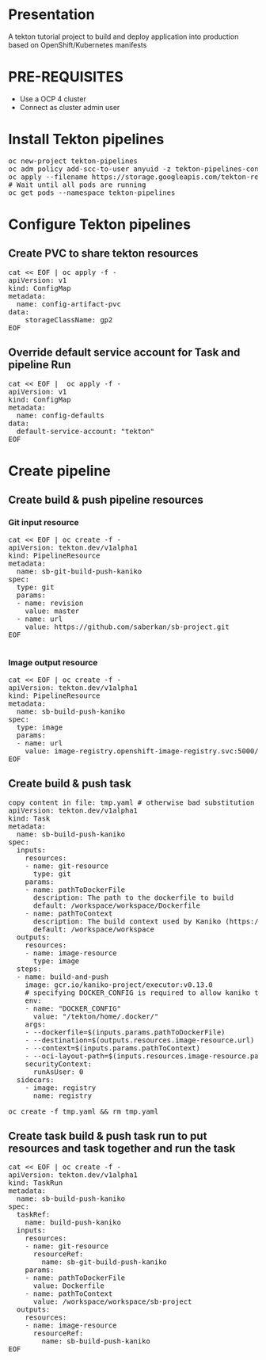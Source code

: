 # Presentation

A tekton tutorial project to build and deploy application into production based on OpenShift/Kubernetes manifests 

# PRE-REQUISITES
- Use a OCP 4 cluster
- Connect as cluster admin user

# Install Tekton pipelines
<pre>
oc new-project tekton-pipelines
oc adm policy add-scc-to-user anyuid -z tekton-pipelines-controller
oc apply --filename https://storage.googleapis.com/tekton-releases/latest/release.yaml
# Wait until all pods are running
oc get pods --namespace tekton-pipelines
</pre>

# Configure Tekton pipelines
## Create PVC to share tekton resources
<pre>
cat << EOF | oc apply -f -  
apiVersion: v1
kind: ConfigMap
metadata:
  name: config-artifact-pvc
data:
	storageClassName: gp2
EOF
</pre>

## Override default service account for Task and pipeline Run
<pre>
cat << EOF |  oc apply -f -
apiVersion: v1
kind: ConfigMap
metadata:
  name: config-defaults
data:
  default-service-account: "tekton"
EOF
</pre>

# Create pipeline
## Create build & push pipeline resources
### Git input resource
<pre>
cat << EOF | oc create -f -
apiVersion: tekton.dev/v1alpha1
kind: PipelineResource
metadata:
  name: sb-git-build-push-kaniko
spec:
  type: git
  params:
  - name: revision
    value: master
  - name: url
    value: https://github.com/saberkan/sb-project.git
EOF
 </pre>
### Image output resource
<pre>
cat << EOF | oc create -f -
apiVersion: tekton.dev/v1alpha1
kind: PipelineResource
metadata:
  name: sb-build-push-kaniko
spec:
  type: image
  params:
  - name: url
    value: image-registry.openshift-image-registry.svc:5000/openshift/sb
EOF
</pre>

## Create build & push task
<pre>
copy content in file: tmp.yaml # otherwise bad substitution when using cat << EOF
apiVersion: tekton.dev/v1alpha1
kind: Task
metadata:
  name: sb-build-push-kaniko
spec:
  inputs:
    resources:
    - name: git-resource
      type: git
    params:
    - name: pathToDockerFile
      description: The path to the dockerfile to build
      default: /workspace/workspace/Dockerfile
    - name: pathToContext
      description: The build context used by Kaniko (https://github.com/GoogleContainerTools/kaniko#kaniko-build-contexts)
      default: /workspace/workspace
  outputs:
    resources:
    - name: image-resource
      type: image
  steps:
  - name: build-and-push
    image: gcr.io/kaniko-project/executor:v0.13.0
    # specifying DOCKER_CONFIG is required to allow kaniko to detect docker credential
    env:
    - name: "DOCKER_CONFIG"
      value: "/tekton/home/.docker/"
    args:
    - --dockerfile=$(inputs.params.pathToDockerFile)
    - --destination=$(outputs.resources.image-resource.url)
    - --context=$(inputs.params.pathToContext)
    - --oci-layout-path=$(inputs.resources.image-resource.path)
    securityContext:
      runAsUser: 0
  sidecars:
    - image: registry
      name: registry

oc create -f tmp.yaml && rm tmp.yaml
</pre>

## Create task build & push task run to put resources and task together and run the task
<pre>
cat << EOF | oc create -f -
apiVersion: tekton.dev/v1alpha1
kind: TaskRun
metadata:
  name: sb-build-push-kaniko
spec:
  taskRef:
    name: build-push-kaniko
  inputs:
    resources:
    - name: git-resource
      resourceRef:
        name: sb-git-build-push-kaniko
    params:
    - name: pathToDockerFile
      value: Dockerfile
    - name: pathToContext
      value: /workspace/workspace/sb-project
  outputs:
    resources:
    - name: image-resource
      resourceRef:
        name: sb-build-push-kaniko
EOF
</pre>




